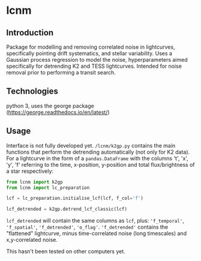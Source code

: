 # lcnm

## Introduction

Package for modelling and removing correlated noise in lightcurves, specifically pointing drift systematics, and stellar variability. Uses a Gaussian process regression to model the noise, hyperparameters aimed specifically for detrending K2 and TESS lightcurves. Intended for noise removal prior to performing a transit search.

## Technologies

python 3, uses the george package (https://george.readthedocs.io/en/latest/)

## Usage

Interface is not fully developed yet. `/lcnm/k2gp.py` contains the main functions that perform the detrending automatically (not only for K2 data). For a lightcurve in the form of a `pandas.DataFrame` with the columns 't', 'x', 'y', 'f' referring to the time, x-position, y-position and total flux/brightness of a star respectively:

```python
from lcnm import k2gp
from lcnm import lc_preparation

lcf = lc_preparation.initialise_lcf(lcf, f_col='f')

lcf_detrended = k2gp.detrend_lcf_classic(lcf)
```

`lcf_detrended` will contain the same columns as `lcf`, plus: `'f_temporal'`, `'f_spatial'`, `'f_detrended'`, `'o_flag'`. `'f_detrended'` contains the "flattened" lightcurve, minus time-correlated noise (long timescales) and x,y-correlated noise.

This hasn't been tested on other computers yet.
